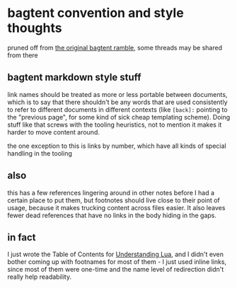 # bagtent convention and style thoughts

pruned off from [the original bagtent ramble][mound], some threads may be shared from there

[mound]: 9432d8de-485e-4253-8dcb-e8ed3dda45f9.md

## bagtent markdown style stuff

link names should be treated as more or less portable between documents, which is to say that there shouldn't be any words that are used consistently to refer to different documents in different contexts (like `[back]:` pointing to the "previous page", for some kind of sick cheap templating scheme). Doing stuff like that screws with the tooling heuristics, not to mention it makes it harder to move content around.

the one exception to this is links by number, which have all kinds of special handling in the tooling

## also

this has a few references lingering around in other notes before I had a certain place to put them, but footnotes should live close to their point of usage, because it makes trucking content across files easier. It also leaves fewer dead references that have no links in the body hiding in the gaps.

## in fact

I just wrote the Table of Contents for [Understanding Lua][], and I didn't even bother coming up with footnames for most of them - I just used inline links, since most of them were one-time and the name level of redirection didn't really help readability.

[Understanding Lua]: ea6e4e03-acb8-46ea-9024-4333e363ee60.html
